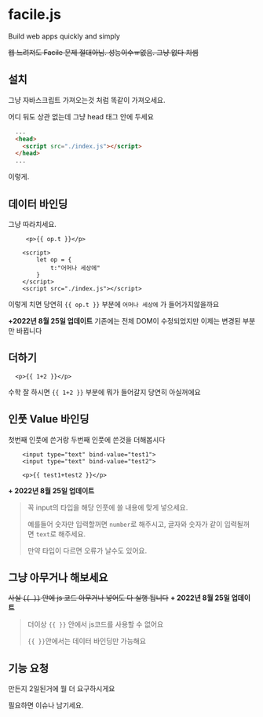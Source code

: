 # facile.js
Build web apps quickly and simply

~~웹 느려져도 Facile 문제 절대아님. 성능이수ㅠ없음. 그냥 없다 치셈~~

## 설치
그냥 자바스크립트 가져오는것 처럼 똑같이 가져오세요.

어디 둬도 상관 없는데 그냥 head 태그 안에 두세요
```html
  ...
  <head>
    <script src="./index.js"></script>
  </head>
  ...
```
이렇게.

## 데이터 바인딩
그냥 따라치세요.
```
     <p>{{ op.t }}</p>

    <script>
        let op = {
            t:"어머나 세상에"
        }
    </script>
    <script src="./index.js"></script>
```
이렇게 치면 당연히 `{{ op.t }}` 부분에 `어머나 세상에` 가 들어가지않을까요

**+2022년 8월 25일 업데이트**
기존에는 전체 DOM이 수정되었지만 이제는 변경된 부분만 바뀝니다

## 더하기
```
  <p>{{ 1+2 }}</p>
```
수학 잘 하시면 `{{ 1+2 }}` 부분에 뭐가 들어갈지 당연히 아실꺼에요

## 인풋 Value 바인딩
첫번째 인풋에 쓴거랑 두번째 인풋에 쓴것을 더해봅시다
```
    <input type="text" bind-value="test1">
    <input type="text" bind-value="test2">

    <p>{{ test1+test2 }}</p>
```

**+ 2022년 8월 25일 업데이트**
> 꼭 input의 타입을 해당 인풋에 쓸 내용에 맞게 넣으세요.
> 
> 예를들어 숫자만 입력할꺼면 `number`로 해주시고, 글자와 숫자가 같이 입력될꺼면 `text`로 해주세요.
> 
> 만약 타입이 다르면 오류가 날수도 있어요.

## 그냥 아무거나 해보세요
~~사실 `{{ }}` 안에 js 코드 아무거나 넣어도 다 실행 됩니다~~
**+ 2022년 8월 25일 업데이트**
> 더이상 `{{ }}` 안에서 js코드를 사용할 수 없어요
> 
> `{{ }}`안에서는 데이터 바인딩만 가능해요


## 기능 요청
만든지 2일된거에 뭘 더 요구하시게요

필요하면 이슈나 남기세요.
